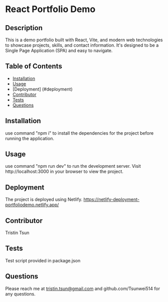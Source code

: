 # React Portfolio Demo

## Description

This is a demo portfolio built with React, Vite, and modern web technologies to showcase projects, skills, and contact information. It's designed to be a Single Page Application (SPA) and easy to navigate.

## Table of Contents

- [Installation](#installation)
- [Usage](#usage)
- [Deployment] (#deployment)
- [Contributor](#contributor)
- [Tests](#tests)
- [Questions](#questions)

## Installation

use command "npm i" to install the dependencies for the project before running the application.  

## Usage

use command "npm run dev" to run the development server. Visit http://localhost:3000 in your browser to view the project.

## Deployment
The project is deployed using Netlify. https://netlify-deployment-portfoliodemo.netlify.app/

## Contributor

Tristin Tsun

## Tests

Test script provided in package.json

## Questions

Please reach me at tristin.tsun@gmail.com and github.com/Tsunwei514 for any questions.  
